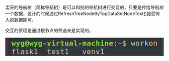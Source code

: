 孟哥的导航树（简称导航树）是可以和别的导航树进行交互的，只要是传给导航树一个数据，设计的时候通过RefreshTreeNodeByTopDataSetNodeText()接受传入的数据即可。

交互的原理是通过根节点的筛选来是实现的。

![default](https://github.com/wangyangang/wangyangang.github.io/blob/master/Images/1.png)

